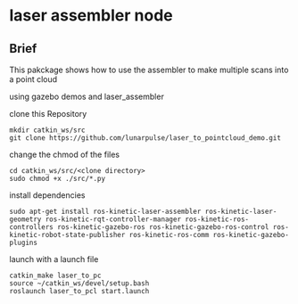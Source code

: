 # laser assembler node

## Brief

This pakckage shows how to use the assembler to make multiple scans into a point cloud

using gazebo demos and laser_assembler

clone this Repository
```
mkdir catkin_ws/src
git clone https://github.com/lunarpulse/laser_to_pointcloud_demo.git
```

change the chmod of the files
```
cd catkin_ws/src/<clone directory>
sudo chmod +x ./src/*.py
```

install dependencies
```
sudo apt-get install ros-kinetic-laser-assembler ros-kinetic-laser-geometry ros-kinetic-rqt-controller-manager ros-kinetic-ros-controllers ros-kinetic-gazebo-ros ros-kinetic-gazebo-ros-control ros-kinetic-robot-state-publisher ros-kinetic-ros-comm ros-kinetic-gazebo-plugins
```

launch with a launch file

```
catkin_make laser_to_pc
source ~/catkin_ws/devel/setup.bash
roslaunch laser_to_pcl start.launch
```
